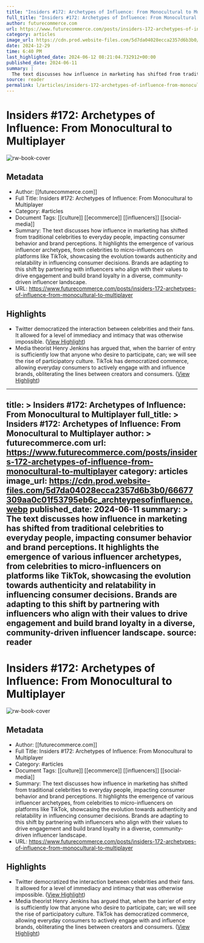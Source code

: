 ```yaml
---
title: "Insiders #172: Archetypes of Influence: From Monocultural to Multiplayer"
full_title: "Insiders #172: Archetypes of Influence: From Monocultural to Multiplayer"
author: futurecommerce.com
url: https://www.futurecommerce.com/posts/insiders-172-archetypes-of-influence-from-monocultural-to-multiplayer
category: articles
image_url: https://cdn.prod.website-files.com/5d7da04028ecca2357d6b3b0/66677309aa0c01f53795eb6c_archteypesofinfluence.webp
date: 2024-12-29
time: 6:40 PM
last_highlighted_date: 2024-06-12 08:21:04.732912+00:00
published_date: 2024-06-11
summary: |
  The text discusses how influence in marketing has shifted from traditional celebrities to everyday people, impacting consumer behavior and brand perceptions. It highlights the emergence of various influencer archetypes, from celebrities to micro-influencers on platforms like TikTok, showcasing the evolution towards authenticity and relatability in influencing consumer decisions. Brands are adapting to this shift by partnering with influencers who align with their values to drive engagement and build brand loyalty in a diverse, community-driven influencer landscape.
source: reader
permalink: l/articles/insiders-172-archetypes-of-influence-from-monocultural-to-multiplayer
---
```

# Insiders #172: Archetypes of Influence: From Monocultural to Multiplayer

![rw-book-cover](https://cdn.prod.website-files.com/5d7da04028ecca2357d6b3b0/66677309aa0c01f53795eb6c_archteypesofinfluence.webp)

## Metadata
- Author: [[futurecommerce.com]]
- Full Title: Insiders #172: Archetypes of Influence: From Monocultural to Multiplayer
- Category: #articles
- Document Tags: [[culture]] [[ecommerce]] [[influencers]] [[social-media]] 
- Summary: The text discusses how influence in marketing has shifted from traditional celebrities to everyday people, impacting consumer behavior and brand perceptions. It highlights the emergence of various influencer archetypes, from celebrities to micro-influencers on platforms like TikTok, showcasing the evolution towards authenticity and relatability in influencing consumer decisions. Brands are adapting to this shift by partnering with influencers who align with their values to drive engagement and build brand loyalty in a diverse, community-driven influencer landscape.
- URL: https://www.futurecommerce.com/posts/insiders-172-archetypes-of-influence-from-monocultural-to-multiplayer

## Highlights
- Twitter democratized the interaction between celebrities and their fans. It allowed for a level of immediacy and intimacy that was otherwise impossible. ([View Highlight](https://read.readwise.io/read/01j05rdv9tbsp3sd3cfvvqv9gp))
- Media theorist Henry Jenkins has argued that, when the barrier of entry is sufficiently low that anyone who desire to participate, can; we will see the rise of participatory culture. TikTok has democratized commerce, allowing everyday consumers to actively engage with and influence brands, obliterating the lines between creators and consumers. ([View Highlight](https://read.readwise.io/read/01j05rjhsv8ew40h3tsy9x3bq8))


---
title: >
  Insiders #172: Archetypes of Influence: From Monocultural to Multiplayer
full_title: >
  Insiders #172: Archetypes of Influence: From Monocultural to Multiplayer
author: >
  futurecommerce.com
url: https://www.futurecommerce.com/posts/insiders-172-archetypes-of-influence-from-monocultural-to-multiplayer
category: articles
image_url: https://cdn.prod.website-files.com/5d7da04028ecca2357d6b3b0/66677309aa0c01f53795eb6c_archteypesofinfluence.webp
published_date: 2024-06-11
summary: >
  The text discusses how influence in marketing has shifted from traditional celebrities to everyday people, impacting consumer behavior and brand perceptions. It highlights the emergence of various influencer archetypes, from celebrities to micro-influencers on platforms like TikTok, showcasing the evolution towards authenticity and relatability in influencing consumer decisions. Brands are adapting to this shift by partnering with influencers who align with their values to drive engagement and build brand loyalty in a diverse, community-driven influencer landscape.
source: reader
---
# Insiders #172: Archetypes of Influence: From Monocultural to Multiplayer

![rw-book-cover](https://cdn.prod.website-files.com/5d7da04028ecca2357d6b3b0/66677309aa0c01f53795eb6c_archteypesofinfluence.webp)

## Metadata
- Author: [[futurecommerce.com]]
- Full Title: Insiders #172: Archetypes of Influence: From Monocultural to Multiplayer
- Category: #articles
- Document Tags: [[culture]] [[ecommerce]] [[influencers]] [[social-media]] 
- Summary: The text discusses how influence in marketing has shifted from traditional celebrities to everyday people, impacting consumer behavior and brand perceptions. It highlights the emergence of various influencer archetypes, from celebrities to micro-influencers on platforms like TikTok, showcasing the evolution towards authenticity and relatability in influencing consumer decisions. Brands are adapting to this shift by partnering with influencers who align with their values to drive engagement and build brand loyalty in a diverse, community-driven influencer landscape.
- URL: https://www.futurecommerce.com/posts/insiders-172-archetypes-of-influence-from-monocultural-to-multiplayer

## Highlights
- Twitter democratized the interaction between celebrities and their fans. It allowed for a level of immediacy and intimacy that was otherwise impossible. ([View Highlight](https://read.readwise.io/read/01j05rdv9tbsp3sd3cfvvqv9gp))
- Media theorist Henry Jenkins has argued that, when the barrier of entry is sufficiently low that anyone who desire to participate, can; we will see the rise of participatory culture. TikTok has democratized commerce, allowing everyday consumers to actively engage with and influence brands, obliterating the lines between creators and consumers. ([View Highlight](https://read.readwise.io/read/01j05rjhsv8ew40h3tsy9x3bq8))


